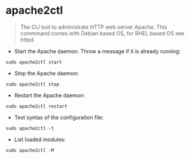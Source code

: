 # apache2ctl

> The CLI tool to administrate HTTP web server Apache.
> This commmand comes with Debian based OS, for RHEL based OS see httpd.

- Start the Apache daemon. Throw a message if it is already running:

`sudo apache2ctl start`

- Stop the Apache daemon:

`sudo apache2ctl stop`

- Restart the Apache daemon:

`sudo apache2ctl restart`

- Test syntax of the configuration file:

`sudo apache2ctl -t`

- List loaded modules:

`sudo apache2ctl -M`
